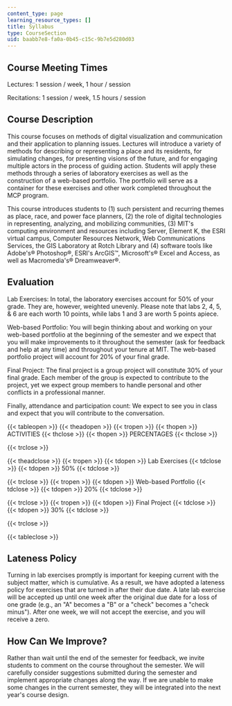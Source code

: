 ```yaml
---
content_type: page
learning_resource_types: []
title: Syllabus
type: CourseSection
uid: baabb7e8-fa0a-0b45-c15c-9b7e5d280d03
---
```


Course Meeting Times
--------------------

Lectures: 1 session / week, 1 hour / session

Recitations: 1 session / week, 1.5 hours / session

Course Description
------------------

This course focuses on methods of digital visualization and communication and their application to planning issues. Lectures will introduce a variety of methods for describing or representing a place and its residents, for simulating changes, for presenting visions of the future, and for engaging multiple actors in the process of guiding action. Students will apply these methods through a series of laboratory exercises as well as the construction of a web-based portfolio. The portfolio will serve as a container for these exercises and other work completed throughout the MCP program.

This course introduces students to (1) such persistent and recurring themes as place, race, and power face planners, (2) the role of digital technologies in representing, analyzing, and mobilizing communities, (3) MIT's computing environment and resources including Server, Element K, the ESRI virtual campus, Computer Resources Network, Web Communications Services, the GIS Laboratory at Rotch Library and (4) software tools like Adobe's® Photoshop®, ESRI's ArcGIS™, Microsoft's® Excel and Access, as well as Macromedia's® Dreamweaver®.

Evaluation
----------

Lab Exercises: In total, the laboratory exercises account for 50% of your grade. They are, however, weighted unevenly. Please note that labs 2, 4, 5, & 6 are each worth 10 points, while labs 1 and 3 are worth 5 points apiece.

Web-based Portfolio: You will begin thinking about and working on your web-based portfolio at the beginning of the semester and we expect that you will make improvements to it throughout the semester (ask for feedback and help at any time) and throughout your tenure at MIT. The web-based portfolio project will account for 20% of your final grade.

Final Project: The final project is a group project will constitute 30% of your final grade. Each member of the group is expected to contribute to the project, yet we expect group members to handle personal and other conflicts in a professional manner.

Finally, attendance and participation count: We expect to see you in class and expect that you will contribute to the conversation.

{{< tableopen >}}
{{< theadopen >}}
{{< tropen >}}
{{< thopen >}}
ACTIVITIES
{{< thclose >}}
{{< thopen >}}
PERCENTAGES
{{< thclose >}}

{{< trclose >}}

{{< theadclose >}}
{{< tropen >}}
{{< tdopen >}}
Lab Exercises
{{< tdclose >}}
{{< tdopen >}}
50%
{{< tdclose >}}

{{< trclose >}}
{{< tropen >}}
{{< tdopen >}}
Web-based Portfolio
{{< tdclose >}}
{{< tdopen >}}
20%
{{< tdclose >}}

{{< trclose >}}
{{< tropen >}}
{{< tdopen >}}
Final Project
{{< tdclose >}}
{{< tdopen >}}
30%
{{< tdclose >}}

{{< trclose >}}

{{< tableclose >}}

Lateness Policy
---------------

Turning in lab exercises promptly is important for keeping current with the subject matter, which is cumulative. As a result, we have adopted a lateness policy for exercises that are turned in after their due date. A late lab exercise will be accepted up until one week after the original due date for a loss of one grade (e.g., an "A" becomes a "B" or a "check" becomes a "check minus"). After one week, we will not accept the exercise, and you will receive a zero.

How Can We Improve?
-------------------

Rather than wait until the end of the semester for feedback, we invite students to comment on the course throughout the semester. We will carefully consider suggestions submitted during the semester and implement appropriate changes along the way. If we are unable to make some changes in the current semester, they will be integrated into the next year's course design.